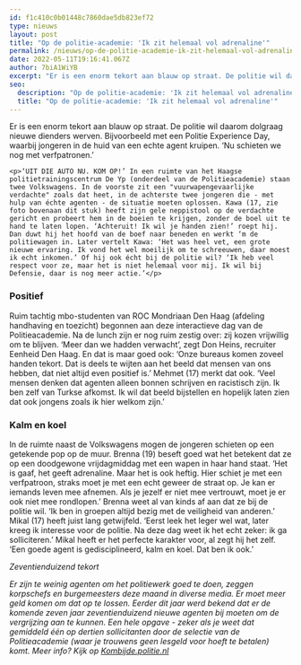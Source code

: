 ```yaml
---
id: f1c410c0b01448c7860dae5db823ef72
type: nieuws
layout: post
title: "Op de politie-academie: 'Ik zit helemaal vol adrenaline'"
permalink: /nieuws/op-de-politie-academie-ik-zit-helemaal-vol-adrenaline/
date: 2022-05-11T19:16:41.067Z
author: 7biA1WiYB
excerpt: "Er is een enorm tekort aan blauw op straat. De politie wil daarom dolgraag nieuwe dienders werven. Bijvoorbeeld met een Politie Experience Day, waarbij jongeren in de huid van een echte agent kruipen. ‘Nu schieten we nog met verfpatronen.’  "
seo:
  description: "Op de politie-academie: 'Ik zit helemaal vol adrenaline'"
  title: "Op de politie-academie: 'Ik zit helemaal vol adrenaline'"
---
```

Er is een enorm tekort aan blauw op straat. De politie wil daarom dolgraag nieuwe dienders werven. Bijvoorbeeld met een Politie Experience Day, waarbij jongeren in de huid van een echte agent kruipen. ‘Nu schieten we nog met verfpatronen.’  

    <p>‘UIT DIE AUTO NU. KOM OP!’ In een ruimte van het Haagse politietrainingscentrum De Yp (onderdeel van de Politieacademie) staan twee Volkswagens. In de voorste zit een "vuurwapengevaarlijke verdachte" zoals dat heet, in de achterste twee jongeren die - met hulp van échte agenten - de situatie moeten oplossen. Kawa (17, zie foto bovenaan dit stuk) heeft zijn gele neppistool op de verdachte gericht en probeert hem in de boeien te krijgen, zonder de boel uit te hand te laten lopen. ‘Achteruit! Ik wil je handen zien!’ roept hij. Dan duwt hij het hoofd van de boef naar beneden en werkt ‘m de politiewagen in. Later vertelt Kawa: ‘Het was heel vet, een grote nieuwe ervaring. Ik vond het wel moeilijk om te schreeuwen, daar moest ik echt inkomen.’ Of hij ook écht bij de politie wil? ‘Ik heb veel respect voor ze, maar het is niet helemaal voor mij. Ik wil bij Defensie, daar is nog meer actie.’</p>
<h3>Positief</h3>
<p>Ruim tachtig mbo-studenten van ROC Mondriaan Den Haag (afdeling handhaving en toezicht) begonnen aan deze interactieve dag van de Politieacademie. Na de lunch zijn er nog ruim zestig over: zij kozen vrijwillig om te blijven. ‘Meer dan we hadden verwacht’, zegt Don Heins, recruiter Eenheid Den Haag. En dat is maar goed ook: ‘Onze bureaus komen zoveel handen tekort. Dat is deels te wijten aan het beeld dat mensen van ons hebben, dat niet altijd even positief is.’ Mehmet (17) merkt dat ook. ‘Veel mensen denken dat agenten alleen bonnen schrijven en racistisch zijn. Ik ben zelf van Turkse afkomst. Ik wil dat beeld bijstellen en hopelijk laten zien dat ook jongens zoals ik hier welkom zijn.’</p>
<h3>Kalm en koel</h3>
<p>In de ruimte naast de Volkswagens mogen de jongeren schieten op een getekende pop op de muur. Brenna (19) beseft goed wat het betekent dat ze op een doodgewone vrijdagmiddag met een wapen in haar hand staat. ‘Het is gaaf, het geeft adrenaline. Maar het is ook heftig. Hier schiet je met een verfpatroon, straks moet je met een echt geweer de straat op. Je kan er iemands leven mee afnemen. Als je jezelf er niet mee vertrouwt, moet je er ook niet mee rondlopen.’ Brenna weet al van kinds af aan dat ze bij de politie wil. ‘Ik ben in groepen altijd bezig met de veiligheid van anderen.’ Mikal (17) heeft juist lang getwijfeld. ‘Eerst leek het leger wel wat, later kreeg ik interesse voor de politie. Na deze dag weet ik het echt zeker: ik ga solliciteren.’ Mikal heeft er het perfecte karakter voor, al zegt hij het zelf. ‘Een goede agent is gedisciplineerd, kalm en koel. Dat ben ik ook.’</p>
<div class="kader"><em>Zeventienduizend tekort</em>
<p><em>Er zijn te weinig agenten om het politiewerk goed te doen, zeggen korpschefs en burgemeesters deze maand in diverse media. Er moet meer geld komen om dat op te lossen. Eerder dit jaar werd bekend dat er de komende zeven jaar zeventienduizend nieuwe agenten bij moeten om de vergrijzing aan te kunnen. Een hele opgave - zeker als je weet dat gemiddeld één op dertien sollicitanten door de selectie van de Politieacademie (waar je trouwens geen lesgeld voor hoeft te betalen) komt. Meer info? Kijk op <a href="http://Kombijde.politie.nl" target="_blank">Kombijde.politie.nl</a></em></p>
</div>
  
